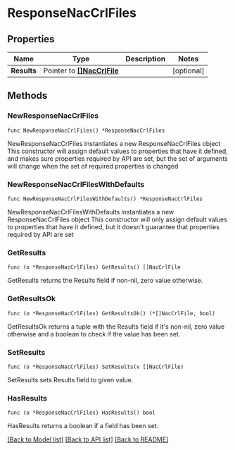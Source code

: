 # ResponseNacCrlFiles

## Properties

Name | Type | Description | Notes
------------ | ------------- | ------------- | -------------
**Results** | Pointer to [**[]NacCrlFile**](NacCrlFile.md) |  | [optional] 

## Methods

### NewResponseNacCrlFiles

`func NewResponseNacCrlFiles() *ResponseNacCrlFiles`

NewResponseNacCrlFiles instantiates a new ResponseNacCrlFiles object
This constructor will assign default values to properties that have it defined,
and makes sure properties required by API are set, but the set of arguments
will change when the set of required properties is changed

### NewResponseNacCrlFilesWithDefaults

`func NewResponseNacCrlFilesWithDefaults() *ResponseNacCrlFiles`

NewResponseNacCrlFilesWithDefaults instantiates a new ResponseNacCrlFiles object
This constructor will only assign default values to properties that have it defined,
but it doesn't guarantee that properties required by API are set

### GetResults

`func (o *ResponseNacCrlFiles) GetResults() []NacCrlFile`

GetResults returns the Results field if non-nil, zero value otherwise.

### GetResultsOk

`func (o *ResponseNacCrlFiles) GetResultsOk() (*[]NacCrlFile, bool)`

GetResultsOk returns a tuple with the Results field if it's non-nil, zero value otherwise
and a boolean to check if the value has been set.

### SetResults

`func (o *ResponseNacCrlFiles) SetResults(v []NacCrlFile)`

SetResults sets Results field to given value.

### HasResults

`func (o *ResponseNacCrlFiles) HasResults() bool`

HasResults returns a boolean if a field has been set.


[[Back to Model list]](../README.md#documentation-for-models) [[Back to API list]](../README.md#documentation-for-api-endpoints) [[Back to README]](../README.md)


